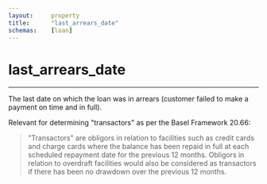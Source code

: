 ```yaml
---
layout:     property
title:      "last_arrears_date"
schemas:    [loan]
---
```


# last_arrears_date

---

The last date on which the loan was in arrears (customer failed to make a payment on time and in full).

Relevant for determining "transactors" as per the Basel Framework 20.66:
> "Transactors" are obligors in relation to facilities such as credit cards and charge cards where the balance has been repaid in full at each scheduled repayment date for the previous 12 months. Obligors in relation to overdraft facilities would also be considered as transactors if there has been no drawdown over the previous 12 months.
